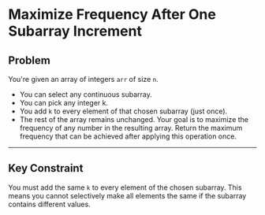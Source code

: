 # Maximize Frequency After One Subarray Increment

## Problem
You're given an array of integers `arr` of size `n`.
- You can select any continuous subarray.
- You can pick any integer k.
- You add `k` to every element of that chosen subarray (just once).
- The rest of the array remains unchanged.
Your goal is to maximize the frequency of any number in the resulting array. Return the maximum frequency that can be achieved after applying this operation once.

---

## Key Constraint
You must add the same `k` to every element of the chosen subarray. This means you cannot selectively make all elements the same if the subarray contains different values.
